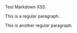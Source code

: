 Test Markdown XSS

This is a regular paragraph.

<script>alert('xss');</script>

This is another regular paragraph.
